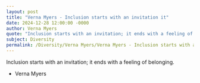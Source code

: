 ```yaml
---
layout: post
title: "Verna Myers - Inclusion starts with an invitation it"
date: 2024-12-28 12:00:00 -0000
author: Verna Myers
quote: "Inclusion starts with an invitation; it ends with a feeling of belonging."
subject: Diversity
permalink: /Diversity/Verna Myers/Verna Myers - Inclusion starts with an invitation it
---
```


Inclusion starts with an invitation; it ends with a feeling of belonging.

- Verna Myers
